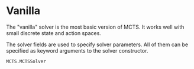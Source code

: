 # Vanilla

The "vanilla" solver is the most basic version of MCTS. It works well with small discrete state and action spaces.

The solver fields are used to specify solver parameters. All of them can be specified as keyword arguments to the solver constructor.

```@docs
MCTS.MCTSSolver
```
